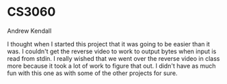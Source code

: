 CS3060
======

Andrew Kendall

I thought when I started this project that it was going to be easier than it was.  I couldn't get the reverse video to work to output bytes when input is read from stdin.  I really wished that we went over the reverse video in class more because it took a lot of work to figure that out.  I didn't have as much fun with this one as with some of the other projects for sure.
